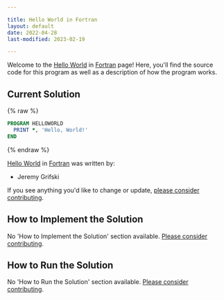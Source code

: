 ```yaml
---

title: Hello World in Fortran
layout: default
date: 2022-04-28
last-modified: 2023-02-19

---
```


Welcome to the [Hello World](https://sampleprograms.io/projects/hello-world) in [Fortran](https://sampleprograms.io/languages/fortran) page! Here, you'll find the source code for this program as well as a description of how the program works.

## Current Solution

{% raw %}

```fortran
PROGRAM HELLOWORLD
  PRINT *, 'Hello, World!'
END
```

{% endraw %}

[Hello World](https://sampleprograms.io/projects/hello-world) in [Fortran](https://sampleprograms.io/languages/fortran) was written by:

- Jeremy Grifski

If you see anything you'd like to change or update, [please consider contributing](https://github.com/TheRenegadeCoder/sample-programs).

## How to Implement the Solution

No 'How to Implement the Solution' section available. [Please consider contributing](https://github.com/TheRenegadeCoder/sample-programs-website).

## How to Run the Solution

No 'How to Run the Solution' section available. [Please consider contributing](https://github.com/TheRenegadeCoder/sample-programs-website).